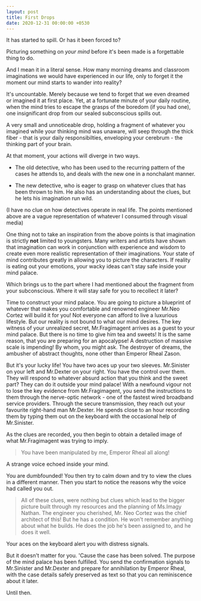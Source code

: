 ```yaml
---
layout: post
title: First Drops
date: 2020-12-31 00:00:00 +0530
---
```


It has started to spill. Or has it been forced to?

Picturing something on *your mind* before it's been made is a forgettable thing to do.  
<!--more-->
And I mean it in a literal sense. How many morning dreams and classroom imaginations we would
have experienced in our life, only to forget it the moment our mind starts to wander into reality?  

It's uncountable. Merely because we tend to forget that we even dreamed or imagined it at first place. Yet, at a fortunate minute of your daily routine, when the mind tries to escape the grasps
of the boredom (if you had one), one insignificant drop from our sealed subconscious spills out.  

A very small and unnoticeable drop, holding a fragment of whatever you imagined while your thinking mind was unaware, will seep through the thick fiber - that is your daily responsibilties, enveloping
your cerebrum - the thinking part of your brain.  

At that moment, your actions will diverge in two ways.  

- The old detective, who has been used to the recurring pattern of the cases he attends to, and deals with the new one in a nonchalant manner.

- The new detective, who is eager to grasp on whatever clues that has been thrown to him. He also has
an understanding about the clues, but he lets his imagination run wild.  

(I have no clue on how detectives operate in real life. The points mentioned above are a vague representation of whatever I consumed through visual media)

One thing not to take an inspiration from the above points is that imagination is strictly **not**
limited to youngsters. Many writers and artists have shown that imagination can work in conjunction with
experience and wisdom to create even more realistic representation of their imaginations.
Your state of mind contributes greatly in allowing you to picture the characters. If reality is eating out your emotions, 
your wacky ideas can't stay safe inside your mind palace.  

Which brings us to the part where I had mentioned about the fragment from your subconscious. Where it will stay safe for
you to recollect it later?  

Time to construct your mind palace. You are going to picture a blueprint of whatever that makes you comfortable and renowned engineer 
Mr.Neo Cortez will build it for you! Not everyone can afford to live a luxurious lifestyle. But our reality is not bound to what
our mind desires. The key witness of your unrealized secret, Mr.Fragimagent arrives as a guest to your mind palace. 
But there is no time to give him tea and sweets! It is the same reason, that you are preparing for an apocalypse! 
A destruction of massive scale is impending! By whom, you might ask. The destroyer of dreams, the ambusher of abstract thoughts, none
other than Emperor Rheal Zason.  

But it's your lucky life! You have two aces up your two sleeves. Mr.Sinister on your left and Mr.Dexter on your right. You have the
control over them. They will respond to whatever absurd action that you think and the sweet part? They can do it outside your mind
palace! With a newfound vigour not to lose the key evidence from Mr.Fragimagent, you send the instructions to them through 
the nerve-optic network - one of the fastest wired broadband service providers. Through the secure transmission, they reach out your
favourite right-hand man Mr.Dexter. He spends close to an hour recording them by typing them out on the keyboard with the 
occasional help of Mr.Sinister.  

As the clues are recorded, you then begin to obtain a detailed image of what Mr.Fragimagent was trying to imply.  

> You have been manipulated by me, Emperor Rheal all along!

A strange voice echoed inside your mind.  

You are dumbfounded! You then try to calm down and try to view the clues in a different manner. Then you start to notice
the reasons why the voice had called you out.

> All of these clues, were nothing but clues which lead to the bigger picture built through my resources and
the planning of Ms.Imagy Nathan. The engineer you cherished, Mr. Neo Cortez was the chief architect of this! But he has
a condition. He won't remember anything about what he builds. He does the job he's been assigned to, and he does it well.  

Your aces on the keyboard alert you with distress signals.  

But it doesn't matter for you. 'Cause the case has been solved. The purpose of the mind palace has been
fulfilled. You send the confirmation signals to Mr.Sinister and Mr.Dexter and prepare for annihilation by Emperor Rheal,
with the case details safely preserved as text so that you can reminiscence about it later.  

Until then.


